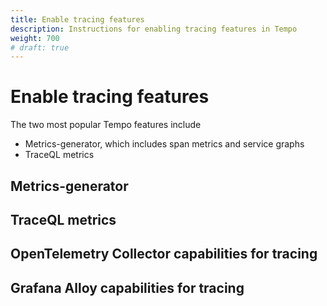 ```yaml
---
title: Enable tracing features
description: Instructions for enabling tracing features in Tempo
weight: 700
# draft: true
---
```


<!-- Line 5 draft:true in the frontmatter hides this page. Remove draft:true when the content is updated. -->

# Enable tracing features


The two most popular Tempo features include

* Metrics-generator, which includes span metrics and service graphs
* TraceQL metrics

## Metrics-generator

## TraceQL metrics

## OpenTelemetry Collector capabilities for tracing


## Grafana Alloy capabilities for tracing